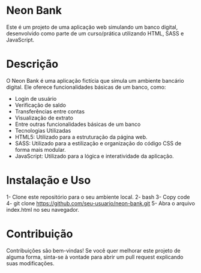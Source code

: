 <h1>Neon Bank</h1>

Este é um projeto de uma aplicação web simulando um banco digital, desenvolvido como parte de um curso/prática utilizando HTML, SASS e JavaScript.

# Descrição

O Neon Bank é uma aplicação fictícia que simula um ambiente bancário digital. Ele oferece funcionalidades básicas de um banco, como:

* Login de usuário
* Verificação de saldo
* Transferências entre contas
* Visualização de extrato
* Entre outras funcionalidades básicas de um banco
* Tecnologias Utilizadas
* HTML5: Utilizado para a estruturação da página web.
* SASS: Utilizado para a estilização e organização do código CSS de forma mais modular.
* JavaScript: Utilizado para a lógica e interatividade da aplicação.

# Instalação e Uso

1- Clone este repositório para o seu ambiente local.
2- bash
3- Copy code
4- git clone https://github.com/seu-usuario/neon-bank.git
5- Abra o arquivo index.html no seu navegador.

# Contribuição

Contribuições são bem-vindas! Se você quer melhorar este projeto de alguma forma, sinta-se à vontade para abrir um pull request explicando suas modificações.
